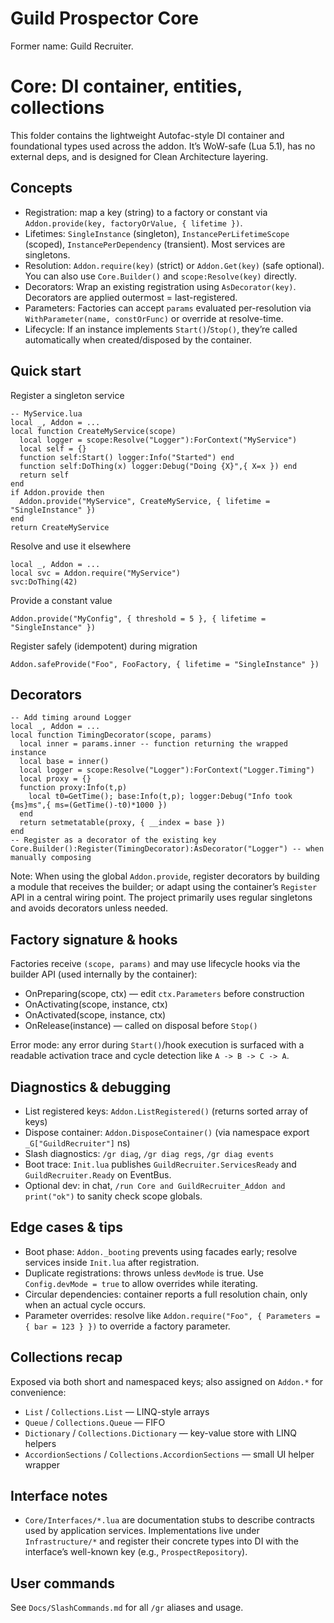 # Guild Prospector Core

Former name: Guild Recruiter.
# Core: DI container, entities, collections

This folder contains the lightweight Autofac-style DI container and foundational types used across the addon. It’s WoW-safe (Lua 5.1), has no external deps, and is designed for Clean Architecture layering.

## Concepts
- Registration: map a key (string) to a factory or constant via `Addon.provide(key, factoryOrValue, { lifetime })`.
- Lifetimes: `SingleInstance` (singleton), `InstancePerLifetimeScope` (scoped), `InstancePerDependency` (transient). Most services are singletons.
- Resolution: `Addon.require(key)` (strict) or `Addon.Get(key)` (safe optional). You can also use `Core.Builder()` and `scope:Resolve(key)` directly.
- Decorators: Wrap an existing registration using `AsDecorator(key)`. Decorators are applied outermost = last-registered.
- Parameters: Factories can accept `params` evaluated per-resolution via `WithParameter(name, constOrFunc)` or override at resolve-time.
- Lifecycle: If an instance implements `Start()`/`Stop()`, they’re called automatically when created/disposed by the container.

## Quick start
Register a singleton service

```
-- MyService.lua
local _, Addon = ...
local function CreateMyService(scope)
  local logger = scope:Resolve("Logger"):ForContext("MyService")
  local self = {}
  function self:Start() logger:Info("Started") end
  function self:DoThing(x) logger:Debug("Doing {X}",{ X=x }) end
  return self
end
if Addon.provide then
  Addon.provide("MyService", CreateMyService, { lifetime = "SingleInstance" })
end
return CreateMyService
```

Resolve and use it elsewhere

```
local _, Addon = ...
local svc = Addon.require("MyService")
svc:DoThing(42)
```

Provide a constant value

```
Addon.provide("MyConfig", { threshold = 5 }, { lifetime = "SingleInstance" })
```

Register safely (idempotent) during migration

```
Addon.safeProvide("Foo", FooFactory, { lifetime = "SingleInstance" })
```

## Decorators

```
-- Add timing around Logger
local _, Addon = ...
local function TimingDecorator(scope, params)
  local inner = params.inner -- function returning the wrapped instance
  local base = inner()
  local logger = scope:Resolve("Logger"):ForContext("Logger.Timing")
  local proxy = {}
  function proxy:Info(t,p)
    local t0=GetTime(); base:Info(t,p); logger:Debug("Info took {ms}ms",{ ms=(GetTime()-t0)*1000 })
  end
  return setmetatable(proxy, { __index = base })
end
-- Register as a decorator of the existing key
Core.Builder():Register(TimingDecorator):AsDecorator("Logger") -- when manually composing
```

Note: When using the global `Addon.provide`, register decorators by building a module that receives the builder; or adapt using the container’s `Register` API in a central wiring point. The project primarily uses regular singletons and avoids decorators unless needed.

## Factory signature & hooks
Factories receive `(scope, params)` and may use lifecycle hooks via the builder API (used internally by the container):
- OnPreparing(scope, ctx) — edit `ctx.Parameters` before construction
- OnActivating(scope, instance, ctx)
- OnActivated(scope, instance, ctx)
- OnRelease(instance) — called on disposal before `Stop()`

Error mode: any error during `Start()`/hook execution is surfaced with a readable activation trace and cycle detection like `A -> B -> C -> A`.

## Diagnostics & debugging
- List registered keys: `Addon.ListRegistered()` (returns sorted array of keys)
- Dispose container: `Addon.DisposeContainer()` (via namespace export `_G["GuildRecruiter"]` ns)
- Slash diagnostics: `/gr diag`, `/gr diag regs`, `/gr diag events`
- Boot trace: `Init.lua` publishes `GuildRecruiter.ServicesReady` and `GuildRecruiter.Ready` on EventBus.
- Optional dev: in chat, `/run Core and GuildRecruiter_Addon and print("ok")` to sanity check scope globals.

## Edge cases & tips
- Boot phase: `Addon._booting` prevents using facades early; resolve services inside `Init.lua` after registration.
- Duplicate registrations: throws unless `devMode` is true. Use `Config.devMode = true` to allow overrides while iterating.
- Circular dependencies: container reports a full resolution chain, only when an actual cycle occurs.
- Parameter overrides: resolve like `Addon.require("Foo", { Parameters = { bar = 123 } })` to override a factory parameter.

## Collections recap
Exposed via both short and namespaced keys; also assigned on `Addon.*` for convenience:
- `List` / `Collections.List` — LINQ-style arrays
- `Queue` / `Collections.Queue` — FIFO
- `Dictionary` / `Collections.Dictionary` — key-value store with LINQ helpers
- `AccordionSections` / `Collections.AccordionSections` — small UI helper wrapper

## Interface notes
- `Core/Interfaces/*.lua` are documentation stubs to describe contracts used by application services. Implementations live under `Infrastructure/*` and register their concrete types into DI with the interface’s well-known key (e.g., `ProspectRepository`).

## User commands
See `Docs/SlashCommands.md` for all `/gr` aliases and usage.
